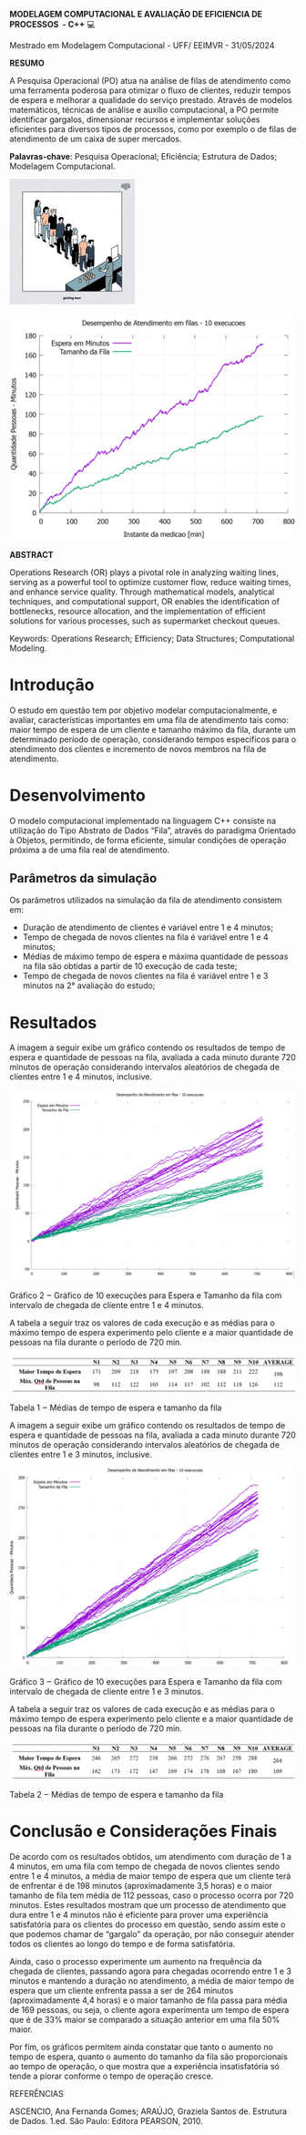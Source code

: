 **MODELAGEM COMPUTACIONAL E AVALIAÇÃO DE EFICIENCIA DE PROCESSOS ​ - C++** :computer: 

Mestrado em Modelagem Computacional - UFF/ EEIMVR - 31/05/2024



**RESUMO**

A Pesquisa Operacional (PO) atua na análise de filas de atendimento como uma ferramenta poderosa para otimizar o fluxo de clientes, reduzir tempos de espera e melhorar a qualidade do serviço prestado. Através de modelos matemáticos, técnicas de análise e auxílio computacional, a PO permite identificar gargalos, dimensionar recursos e implementar soluções eficientes para diversos tipos de processos, como por exemplo o de filas de atendimento de um caixa de super mercados. 

**Palavras-chave**: Pesquisa Operacional; Eficiência; Estrutura de Dados; Modelagem Computacional.



![img02](imgs/img02.gif)

<img src="imgs/img01.PNG" alt="img01" style="zoom: 50%;" />



**ABSTRACT**

Operations Research (OR) plays a pivotal role in analyzing waiting lines, serving as a powerful tool to optimize customer flow, reduce waiting times, and enhance service quality. Through mathematical models, analytical techniques, and computational support, OR enables the identification of bottlenecks, resource allocation, and the implementation of efficient solutions for various processes, such as supermarket checkout queues.

Keywords: Operations Research; Efficiency; Data Structures; Computational Modeling.

# **Introdução**

O estudo em questão tem por objetivo modelar computacionalmente, e avaliar, características importantes em uma fila de atendimento tais como: maior tempo de espera de um cliente e tamanho máximo da fila, durante um determinado período de operação, considerando tempos específicos para o atendimento dos clientes e incremento de novos membros na fila de atendimento.

# **Desenvolvimento**

O modelo computacional implementado na linguagem C++ consiste na utilização do Tipo Abstrato de Dados “Fila”, através do paradigma Orientado à Objetos, permitindo, de forma eficiente, simular condições de operação próxima a de uma fila real de atendimento.



## Parâmetros da simulação

Os parâmetros utilizados na simulação da fila de atendimento consistem em:

* Duração de atendimento de clientes é variável entre 1 e 4 minutos;
* Tempo de chegada de novos clientes na fila é variável entre 1 e 4 minutos;
* Médias de máximo tempo de espera e máxima quantidade de pessoas na fila são obtidas a partir de 10 execução de cada teste;
* Tempo de chegada de novos clientes na fila é variável entre 1 e 3 minutos na 2° avaliação do estudo;



# **Resultados**

A imagem a seguir exibe um gráfico contendo os resultados de tempo de espera e quantidade de pessoas na fila, avaliada a cada minuto durante 720 minutos de operação considerando intervalos aleatórios de chegada de clientes entre 1 e 4 minutos, inclusive.

 ![img03](imgs/img03.PNG)

 Gráfico 2 ‒ Gráfico de 10 execuções para Espera e Tamanho da fila com intervalo de chegada de cliente entre 1 e 4 minutos.

 

A tabela a seguir traz os valores de cada execução e as médias para o máximo tempo de espera experimento pelo cliente e a maior quantidade de pessoas na fila durante o período de 720 min.



<img src="imgs/tb01.PNG" alt="tb01" style="zoom: 67%;" />

 Tabela 1 ‒ Médias de tempo de espera e tamanho da fila 



A imagem a seguir exibe um gráfico contendo os resultados de tempo de espera e quantidade de pessoas na fila, avaliada a cada minuto durante 720 minutos de operação considerando intervalos aleatórios de chegada de clientes entre 1 e 3 minutos, inclusive.

 <img src="imgs/img04.PNG" alt="img04"  />

 Gráfico 3 ‒ Gráfico de 10 execuções para Espera e Tamanho da fila com intervalo de chegada de cliente entre 1 e 3 minutos.

 

A tabela a seguir traz os valores de cada execução e as médias para o máximo tempo de espera experimento pelo cliente e a maior quantidade de pessoas na fila durante o período de 720 min.

 

 <img src="imgs/tb02.PNG" alt="tb02" style="zoom: 67%;" />

Tabela 2 ‒ Médias de tempo de espera e tamanho da fila 

 

# Conclusão e Considerações Finais

De acordo com os resultados obtidos, um atendimento com duração de 1 a 4 minutos, em uma fila com tempo de chegada de novos clientes sendo entre 1 e 4 minutos, a média de maior tempo de espera que um cliente terá de enfrentar é de 198 minutos (aproximadamente 3,5 horas) e o maior tamanho de fila tem média de 112 pessoas, caso o processo ocorra por 720 minutos. Estes resultados mostram que um processo de atendimento que dura entre 1 e 4 minutos não é eficiente para prover uma experiência satisfatória para os clientes do processo em questão, sendo assim este o que podemos chamar de “gargalo” da operação, por não conseguir atender todos os clientes ao longo do tempo e de forma satisfatória.

Ainda, caso o processo experimente um aumento na frequência da chegada de clientes, passando agora para chegadas ocorrendo entre 1 e 3 minutos e mantendo a duração no atendimento, a média de maior tempo de espera que um cliente enfrenta passa a ser de 264 minutos (aproximadamente 4,4 horas) e o maior tamanho de fila passa para média de 169 pessoas, ou seja, o cliente agora experimenta um tempo de espera que é de 33% maior se comparado a situação anterior em uma fila 50% maior.

Por fim, os gráficos permitem ainda constatar que tanto o aumento no tempo de espera, quanto o aumento do tamanho da fila são proporcionais ao tempo de operação, o que mostra que a experiência insatisfatória só tende a piorar conforme o tempo de operação cresce.

 

REFERÊNCIAS

ASCENCIO, Ana Fernanda Gomes; ARAÚJO, Graziela Santos de. Estrutura de Dados. 1.ed. São Paulo: Editora PEARSON, 2010.
